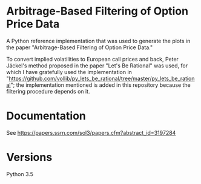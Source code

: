 # Arbitrage-Based Filtering of Option Price Data
A Python reference implementation that was used to generate the plots in the paper "Arbitrage-Based Filtering of Option Price Data." 

To convert implied volatilities to European call prices and back, Peter Jäckel's method proposed in the paper "Let's Be Rational" was used, for which I have gratefully used the implementation in "https://github.com/vollib/py_lets_be_rational/tree/master/py_lets_be_rational"; the implementation mentioned is added in this repository because the filtering procedure depends on it. 

# Documentation
See https://papers.ssrn.com/sol3/papers.cfm?abstract_id=3197284

# Versions
Python 3.5
